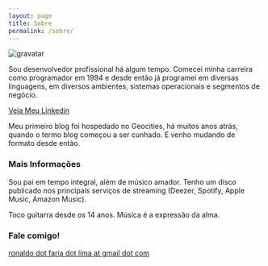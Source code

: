 ```yaml
---
layout: page
title: Sobre
permalink: /sobre/
---
```


![gravatar](https://s.gravatar.com/avatar/5c056fe27aa7e852bae7fb8bff186cee?s=300)

Sou desenvolvedor profissional há algum tempo. Comecei minha carreira
como programador em 1994 e desde então já programei em diversas
linguagens, em diversos ambientes, sistemas operacionais e segmentos
de negócio.

[Veja Meu Linkedin](https://www.linkedin.com/in/ronlima/)

Meu primeiro blog foi hospedado no Geocities, há muitos anos atrás,
quando o termo blog começou a ser cunhado. E venho mudando de formato
desde então.

### Mais Informações

Sou pai em tempo integral, além de músico amador. Tenho um disco
publicado nos principais serviços de streaming (Deezer, Spotify, Apple
Music, Amazon Music).

Toco guitarra desde os 14 anos. Música é a expressão da alma. 

### Fale comigo!

[ronaldo dot faria dot lima at gmail dot com](mailto:ronaldo.faria.lima@gmail.com)
